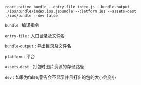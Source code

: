 ```
react-native bundle --entry-file index.js --bundle-output ./ios/bundle/index.ios.jsbundle --platform ios --assets-dest ./ios/bundle --dev false
```

`bundle` : 编译指令

`entry-file` : 入口目录及文件名

`bundle-output` : 导出目录及文件名

`platform` : 平台

`assets-dest` : 打包时图片资源的存储路径

`dev` : 如果为false,警告会不显示并且打出的包的大小会变小







